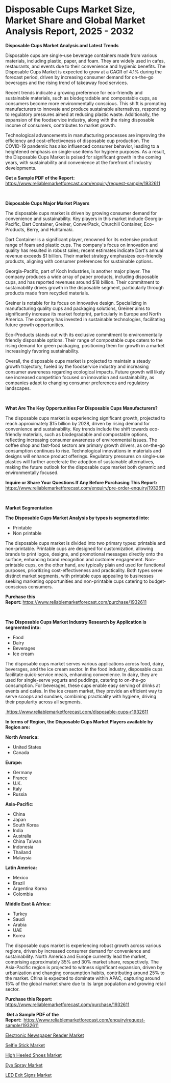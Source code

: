 <p><h1>Disposable Cups Market Size, Market Share and Global Market Analysis Report, 2025 - 2032</h1></p><p><strong>Disposable Cups Market Analysis and Latest Trends</strong></p>
<p><p>Disposable cups are single-use beverage containers made from various materials, including plastic, paper, and foam. They are widely used in cafes, restaurants, and events due to their convenience and hygienic benefits. The Disposable Cups Market is expected to grow at a CAGR of 4.1% during the forecast period, driven by increasing consumer demand for on-the-go beverages and the rising trend of takeaway food services.</p><p>Recent trends indicate a growing preference for eco-friendly and sustainable materials, such as biodegradable and compostable cups, as consumers become more environmentally conscious. This shift is prompting manufacturers to innovate and produce sustainable alternatives, responding to regulatory pressures aimed at reducing plastic waste. Additionally, the expansion of the foodservice industry, along with the rising disposable income of consumers, contributes to market growth.</p><p>Technological advancements in manufacturing processes are improving the efficiency and cost-effectiveness of disposable cup production. The COVID-19 pandemic has also influenced consumer behavior, leading to a heightened emphasis on single-use items for hygiene purposes. As a result, the Disposable Cups Market is poised for significant growth in the coming years, with sustainability and convenience at the forefront of industry developments.</p></p>
<p><strong>Get a Sample PDF of the Report:&nbsp;</strong> <a href="https://www.reliablemarketforecast.com/enquiry/request-sample/1932611?utm_campaign=1842&utm_medium=2&utm_source=Github&utm_content=ia&utm_term=05042025&utm_id=disposable-cups">https://www.reliablemarketforecast.com/enquiry/request-sample/1932611</a></p>
<p>&nbsp;</p>
<p><strong>Disposable Cups Major Market Players</strong></p>
<p><p>The disposable cups market is driven by growing consumer demand for convenience and sustainability. Key players in this market include Georgia-Pacific, Dart Container, Greiner, ConverPack, Churchill Container, Eco-Products, Berry, and Huhtamaki.</p><p>Dart Container is a significant player, renowned for its extensive product range of foam and plastic cups. The company's focus on innovation and quality has resulted in robust sales; recent estimates indicate Dart's annual revenue exceeds $1 billion. Their market strategy emphasizes eco-friendly products, aligning with consumer preferences for sustainable options.</p><p>Georgia-Pacific, part of Koch Industries, is another major player. The company produces a wide array of paper products, including disposable cups, and has reported revenues around $18 billion. Their commitment to sustainability drives growth in the disposable segment, particularly through products made from recycled materials.</p><p>Greiner is notable for its focus on innovative design. Specializing in manufacturing quality cups and packaging solutions, Greiner aims to significantly increase its market footprint, particularly in Europe and North America. The company has invested in sustainable technologies, facilitating future growth opportunities.</p><p>Eco-Products stands out with its exclusive commitment to environmentally friendly disposable options. Their range of compostable cups caters to the rising demand for green packaging, positioning them for growth in a market increasingly favoring sustainability.</p><p>Overall, the disposable cups market is projected to maintain a steady growth trajectory, fueled by the foodservice industry and increasing consumer awareness regarding ecological impacts. Future growth will likely see increased competition focused on innovation and sustainability, as companies adapt to changing consumer preferences and regulatory landscapes.</p></p>
<p>&nbsp;</p>
<p><strong>What Are The Key Opportunities For Disposable Cups Manufacturers?</strong></p>
<p><p>The disposable cups market is experiencing significant growth, projected to reach approximately $15 billion by 2028, driven by rising demand for convenience and sustainability. Key trends include the shift towards eco-friendly materials, such as biodegradable and compostable options, reflecting increasing consumer awareness of environmental issues. The coffee shop and fast-food sectors are primary growth drivers, as on-the-go consumption continues to rise. Technological innovations in materials and designs will enhance product offerings. Regulatory pressures on single-use plastics will further accelerate the adoption of sustainable alternatives, making the future outlook for the disposable cups market both dynamic and environmentally focused.</p></p>
<p><strong>Inquire or Share Your Questions If Any Before Purchasing This Report:</strong> <a href="https://www.reliablemarketforecast.com/enquiry/pre-order-enquiry/1932611?utm_campaign=1842&utm_medium=2&utm_source=Github&utm_content=ia&utm_term=05042025&utm_id=disposable-cups">https://www.reliablemarketforecast.com/enquiry/pre-order-enquiry/1932611</a></p>
<p>&nbsp;</p>
<p><strong>Market Segmentation</strong></p>
<p><strong>The Disposable Cups Market Analysis by types is segmented into:</strong></p>
<p><ul><li>Printable</li><li>Non printable</li></ul></p>
<p><p>The disposable cups market is divided into two primary types: printable and non-printable. Printable cups are designed for customization, allowing brands to print logos, designs, and promotional messages directly onto the surface, enhancing brand recognition and customer engagement. Non-printable cups, on the other hand, are typically plain and used for functional purposes, prioritizing cost-effectiveness and practicality. Both types serve distinct market segments, with printable cups appealing to businesses seeking marketing opportunities and non-printable cups catering to budget-conscious consumers.</p></p>
<p><strong>Purchase this Report:&nbsp;</strong><a href="https://www.reliablemarketforecast.com/purchase/1932611?utm_campaign=1842&utm_medium=2&utm_source=Github&utm_content=ia&utm_term=05042025&utm_id=disposable-cups">https://www.reliablemarketforecast.com/purchase/1932611</a></p>
<p>&nbsp;</p>
<p><strong>The Disposable Cups Market Industry Research by Application is segmented into:</strong></p>
<p><ul><li>Food</li><li>Dairy</li><li>Beverages</li><li>Ice cream</li></ul></p>
<p><p>The disposable cups market serves various applications across food, dairy, beverages, and the ice cream sector. In the food industry, disposable cups facilitate quick-service meals, enhancing convenience. In dairy, they are used for single-serve yogurts and puddings, catering to on-the-go consumption. For beverages, these cups enable easy serving of drinks at events and cafes. In the ice cream market, they provide an efficient way to serve scoops and sundaes, combining practicality with hygiene, driving their popularity across all segments.</p></p>
<p><a href="https://www.reliablemarketforecast.com/disposable-cups-r1932611?utm_campaign=1842&utm_medium=2&utm_source=Github&utm_content=ia&utm_term=05042025&utm_id=disposable-cups">&nbsp;https://www.reliablemarketforecast.com/disposable-cups-r1932611</a></p>
<p><strong>In terms of Region, the Disposable Cups Market Players available by Region are:</strong></p>
<p>
    <p> <strong> North America: </strong>
        <ul>
            <li>United States</li>
            <li>Canada</li>
        </ul>
        </p> 
    <p> <strong> Europe: </strong>
        <ul>
            <li>Germany</li>
            <li>France</li>
            <li>U.K.</li>
            <li>Italy</li>
            <li>Russia</li>
        </ul>
        </p> 
    <p> <strong> Asia-Pacific: </strong>
        <ul>
            <li>China</li>
            <li>Japan</li>
            <li>South Korea</li>
            <li>India</li>
            <li>Australia</li>
            <li>China Taiwan</li>
            <li>Indonesia</li>
            <li>Thailand</li>
            <li>Malaysia</li>
        </ul>
        </p> 
    <p> <strong> Latin America: </strong>
        <ul>
            <li>Mexico</li>
            <li>Brazil</li>
            <li>Argentina Korea</li>
            <li>Colombia</li>
        </ul>
        </p> 
    <p> <strong> Middle East & Africa: </strong>
        <ul>
            <li>Turkey</li>
            <li>Saudi</li>
            <li>Arabia</li>
            <li>UAE</li>
            <li>Korea</li>
        </ul>
    </p>
    </p>
<p><p>The disposable cups market is experiencing robust growth across various regions, driven by increased consumer demand for convenience and sustainability. North America and Europe currently lead the market, comprising approximately 35% and 30% market share, respectively. The Asia-Pacific region is projected to witness significant expansion, driven by urbanization and changing consumption habits, contributing around 25% to the market. China is expected to dominate within APAC, capturing around 15% of the global market share due to its large population and growing retail sector.</p></p>
<p><strong>Purchase this Report: </strong><a href="https://www.reliablemarketforecast.com/purchase/1932611?utm_campaign=1842&utm_medium=2&utm_source=Github&utm_content=ia&utm_term=05042025&utm_id=disposable-cups">https://www.reliablemarketforecast.com/purchase/1932611</a></p>
<p>&nbsp;<strong>Get a Sample PDF of the Report:&nbsp;&nbsp;</strong><a href="https://www.reliablemarketforecast.com/enquiry/request-sample/1932611?utm_campaign=1842&utm_medium=2&utm_source=Github&utm_content=ia&utm_term=05042025&utm_id=disposable-cups">https://www.reliablemarketforecast.com/enquiry/request-sample/1932611</a></p>
<p><strong></strong></p>
<p><p><a href="https://github.com/bartzthateis/Market-Research-Report-List-1/blob/main/electronic-newspaper-reader-market.md?utm_campaign=1842&utm_medium=2&utm_source=Github&utm_content=ia&utm_term=05042025&utm_id=disposable-cups">Electronic Newspaper Reader Market</a></p><p><a href="https://github.com/eimutelufta/Market-Research-Report-List-1/blob/main/selfie-stick-market.md?utm_campaign=1842&utm_medium=2&utm_source=Github&utm_content=ia&utm_term=05042025&utm_id=disposable-cups">Selfie Stick Market</a></p><p><a href="https://github.com/afghatakito29/Market-Research-Report-List-1/blob/main/high-heeled-shoes-market.md?utm_campaign=1842&utm_medium=2&utm_source=Github&utm_content=ia&utm_term=05042025&utm_id=disposable-cups">High Heeled Shoes Market</a></p><p><a href="https://github.com/moorsdorak31/Market-Research-Report-List-1/blob/main/eye-spray-market.md?utm_campaign=1842&utm_medium=2&utm_source=Github&utm_content=ia&utm_term=05042025&utm_id=disposable-cups">Eye Spray Market</a></p><p><a href="https://github.com/vespigeakexc/Market-Research-Report-List-1/blob/main/led-exit-signs-market.md?utm_campaign=1842&utm_medium=2&utm_source=Github&utm_content=ia&utm_term=05042025&utm_id=disposable-cups">LED Exit Signs Market</a></p></p>